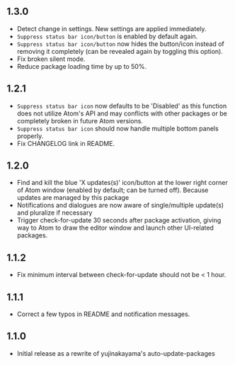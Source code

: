 ## 1.3.0
* Detect change in settings. New settings are applied immediately.
* `Suppress status bar icon/button` is enabled by default again.
* `Suppress status bar icon/button` now hides the button/icon instead of removing it completely (can be revealed again by toggling this option).
* Fix broken silent mode.
* Reduce package loading time by up to 50%.


## 1.2.1
* `Suppress status bar icon` now defaults to be 'Disabled' as this function does not utilize Atom's API and may conflicts with other packages or be completely broken in future Atom versions.
* `Suppress status bar icon` should now handle multiple bottom panels properly.
* Fix CHANGELOG link in README.


## 1.2.0
* Find and kill the blue 'X updates(s)' icon/button at the lower right corner of Atom window (enabled by default; can be turned off). Because updates are managed by this package
* Notifications and dialogues are now aware of single/multiple update(s) and pluralize if necessary
* Trigger check-for-update 30 seconds after package activation, giving way to Atom to draw the editor window and launch other UI-related packages.


## 1.1.2
* Fix minimum interval between check-for-update should not be < 1 hour.


## 1.1.1
* Correct a few typos in README and notification messages.


## 1.1.0
* Initial release as a rewrite of yujinakayama's auto-update-packages
